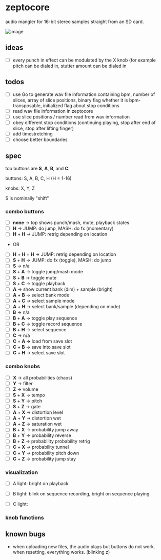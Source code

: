 # zeptocore

audio mangler for 16-bit stereo samples straight from an SD card.

![image](https://github.com/schollz/zeptocore/assets/6550035/1d834182-fea8-41aa-830a-b5a894e1f2a2)

## ideas

- [ ] every punch in effect can be modulated by the X knob (for example pitch can be dialed in, stutter amount can be dialed in

## todos

- [ ] use Go to generate wav file information containing bpm, number of slices, array of slice positions, binary flag whether it is bpm-transposable, initialized flag about stop conditions
- [ ] read wav file information in zeptocore
- [ ] use slice positions / number read from wav information
- [ ] obey different stop conditions (continuing playing, stop after end of slice, stop after lifting finger)
- [ ] add timestretching
- [ ] choose better boundaries

## spec

top buttons are **S**, **A**, **B**, and **C**.

buttons: S, A, B, C, H (H = 1-16)

knobs: X, Y, Z

S is nominally "shift"


### combo buttons

- [ ] **none** → top shows punch/mash, mute, playback states 
- [ ] **H** → JUMP: do jump, MASH: do fx (momentary)
- [ ] **H** + **H** → JUMP: retrig depending on location
- OR
- [ ] **H** + **H** + **H** → JUMP: retrig depending on location
- [ ] **S** + **H** → JUMP: do fx (toggle), MASH: do jump
- [ ] **S** → n/a
- [ ] **S** + **A** → toggle jump/mash mode
- [ ] **S** + **B** → toggle mute
- [ ] **S** + **C** → toggle playback
- [ ] **A** → show current bank (dim) + sample (bright)
- [ ] **A** + **B** → select bank mode
- [ ] **A** + **C** → select sample mode
- [ ] **A** + **H** → select bank/sample (depending on mode)
- [ ] **B** → n/a
- [ ] **B** + **A** → toggle play sequence
- [ ] **B** + **C** → toggle record sequence
- [ ] **B** + **H** → select sequence
- [ ] **C** → n/a
- [ ] **C** + **A →** load from save slot
- [ ] **C** + **B** → save into save slot
- [ ] **C** + **H** → select save slot

### combo knobs

- [ ] **X** → all probabilities (chaos)
- [ ] **Y** → filter
- [ ] **Z** → volume
- [ ] **S** + **X** → tempo
- [ ] **S** + **Y** → pitch
- [ ] **S** + **Z** → gate
- [ ] **A** + **X** → distortion level
- [ ] **A** + **Y** → distortion wet
- [ ] **A** + **Z** → saturation wet
- [ ] **B** + **X** → probability jump away
- [ ] **B** + **Y** → probability reverse
- [ ] **B** + **Z** → probability probability retrig
- [ ] **C** + **X** → probability tunnel
- [ ] **C** + **Y** → probability pitch down
- [ ] **C** + **Z** → probability jump stay

### visualization

- [ ] A light: bright on playback
- [ ] B light: blink on sequence recording, bright on sequence playing
- [ ] C light:


### knob functions


## known bugs

- when uploading new files, the audio plays but buttons do not work. when resetting, everything works. (blinking z)
